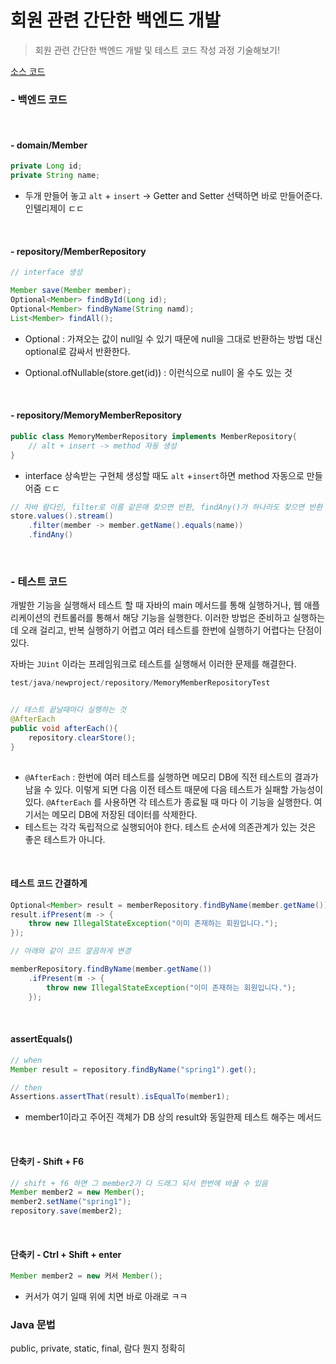 

# 회원 관련 간단한 백엔드 개발

> 회원 관련 간단한 백엔드 개발 및 테스트 코드 작성 과정 기술해보기!

[소스 코드]()

### - 백엔드 코드

<br>

#### - domain/Member

```java
private Long id;
private String name;
```

- 두개 만들어 놓고 `alt` + `insert`  -> Getter and Setter 선택하면 바로 만들어준다. 인텔리제이 ㄷㄷ

<br>

#### - repository/MemberRepository

```java
// interface 생성

Member save(Member member);
Optional<Member> findById(Long id);
Optional<Member> findByName(String namd);
List<Member> findAll();
```

- Optional : 가져오는 값이 null일 수 있기 때문에 null을 그대로 반환하는 방법 대신 optional로 감싸서 반환한다.

- Optional.ofNullable(store.get(id)) : 이런식으로 null이 올 수도 있는 것

<br>

#### - repository/MemoryMemberRepository

```java
public class MemoryMemberRepository implements MemberRepository{
	// alt + insert -> method 자동 생성
}
```

- interface 상속받는 구현체 생성할 때도 `alt` +`insert`하면 method 자동으로 만들어줌 ㄷㄷ

```java
// 자바 람다인, filter로 이름 같은애 찾으면 반환, findAny()가 하나라도 찾으면 반환
store.values().stream()
    .filter(member -> member.getName().equals(name))
    .findAny()
```



<br>

### - 테스트 코드

개발한 기능을 실행해서 테스트 할 때 자바의 main 메서드를 통해 실행하거나, 웹 애플리케이션의 컨트롤러를 통해서 해당 기능을 실행한다. 이러한 방법은 준비하고 실행하는데 오래 걸리고, 반복 실행하기 어렵고 여러 테스트를 한번에 실행하기 어렵다는 단점이 있다. 

자바는 `JUint` 이라는 프레임워크로 테스트를 실행해서 이러한 문제를 해결한다.

```java
test/java/newproject/repository/MemoryMemberRepositoryTest


// 테스트 끝날때마다 실행하는 것
@AfterEach
public void afterEach(){
    repository.clearStore();
}
    
```

- `@AfterEach` : 한번에 여러 테스트를 실행하면 메모리 DB에 직전 테스트의 결과가 남을 수 있다. 이렇게 되면 다음 이전 테스트 때문에 다음 테스트가 실패할 가능성이 있다. `@AfterEach` 를 사용하면 각 테스트가 종료될 때 마다 이 기능을 실행한다. 여기서는 메모리 DB에 저장된 데이터를 삭제한다. 
- 테스트는 각각 독립적으로 실행되어야 한다. 테스트 순서에 의존관계가 있는 것은 좋은 테스트가 아니다.

<br>

#### 테스트 코드 간결하게

```java
Optional<Member> result = memberRepository.findByName(member.getName());
result.ifPresent(m -> {
    throw new IllegalStateException("이미 존재하는 회원입니다.");
});

// 아래와 같이 코드 깔끔하게 변경

memberRepository.findByName(member.getName())
	.ifPresent(m -> {
        throw new IllegalStateException("이미 존재하는 회원입니다.");
    });
```

<br>

#### assertEquals()

```java
// when
Member result = repository.findByName("spring1").get();

// then
Assertions.assertThat(result).isEqualTo(member1);
```

- member1이라고 주어진 객체가 DB 상의 result와 동일한제 테스트 해주는 메서드

<br>

#### 단축키 - Shift + F6

```java
// shift + f6 하면 그 member2가 다 드래그 되서 한번에 바꿀 수 있음
Member member2 = new Member();
member2.setName("spring1");
repository.save(member2);
```

<br>

#### 단축키 - Ctrl + Shift + enter

```java
Member member2 = new 커서 Member();
```

- 커서가 여기 일때 위에 치면 바로 아래로 ㅋㅋ



### Java 문법

public, private, static, final, 람다 뭔지 정확히